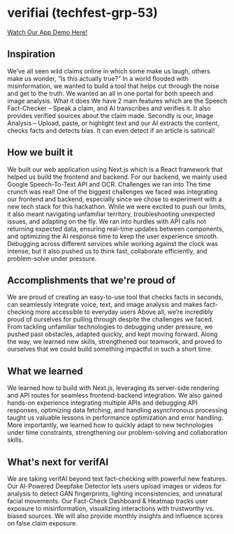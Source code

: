 # verifiai (techfest-grp-53)

[Watch Our App Demo Here!]([https://www.youtube.com/watch?v=t1TZVptV5cI&t=2s])


## Inspiration
We’ve all seen wild claims online in which some make us laugh, others make us wonder, “Is this actually true?” In a world flooded with misinformation, we wanted to build a tool that helps cut through the noise and get to the truth. We wanted an all in one portal for both speech and image analysis.
What it does
We have 2 main features which are the Speech Fact-Checker – Speak a claim, and AI transcribes and verifies it. It also provides verified sources about the claim made. Secondly is our, Image Analysis – Upload, paste, or highlight text and our AI extracts the content, checks facts and detects bias. It can even detect if an article is satirical!

## How we built it
We built our web application using Next.js which is a React framework that helped us build the frontend and backend. For our backend, we mainly used Google Speech-To-Text API and OCR.
Challenges we ran into
The time crunch was real! One of the biggest challenges we faced was integrating our frontend and backend, especially since we chose to experiment with a new tech stack for this hackathon. While we were excited to push our limits, it also meant navigating unfamiliar territory, troubleshooting unexpected issues, and adapting on the fly. We ran into hurdles with API calls not returning expected data, ensuring real-time updates between components, and optimizing the AI response time to keep the user experience smooth. Debugging across different services while working against the clock was intense, but it also pushed us to think fast, collaborate efficiently, and problem-solve under pressure.

## Accomplishments that we're proud of
We are proud of creating an easy-to-use tool that checks facts in seconds, can seamlessly integrate voice, text, and image analysis and makes fact-checking more accessible to everyday users
Above all, we’re incredibly proud of ourselves for pulling through despite the challenges we faced. From tackling unfamiliar technologies to debugging under pressure, we pushed past obstacles, adapted quickly, and kept moving forward. Along the way, we learned new skills, strengthened our teamwork, and proved to ourselves that we could build something impactful in such a short time.

## What we learned
We learned how to build with Next.js, leveraging its server-side rendering and API routes for seamless frontend-backend integration. We also gained hands-on experience integrating multiple APIs and debugging API responses, optimizing data fetching, and handling asynchronous processing taught us valuable lessons in performance optimization and error handling. More importantly, we learned how to quickly adapt to new technologies under time constraints, strengthening our problem-solving and collaboration skills.

## What's next for verifAI
We are taking verifAI beyond text fact-checking with powerful new features. Our AI-Powered Deepfake Detector lets users upload images or videos for analysis to detect GAN fingerprints, lighting inconsistencies, and unnatural facial movements. Our Fact-Check Dashboard & Heatmap tracks user exposure to misinformation, visualizing interactions with trustworthy vs. biased sources. We will also provide monthly insights and influence scores on false claim exposure.
